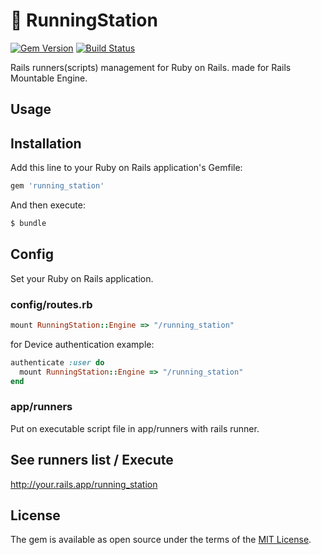 # 🏃 RunningStation

[![Gem Version](https://badge.fury.io/rb/running_station.svg)](https://badge.fury.io/rb/running_station)
[![Build Status](https://travis-ci.org/kimromi/running_station.svg?branch=master)](https://travis-ci.org/kimromi/running_station)

Rails runners(scripts) management for Ruby on Rails. made for Rails Mountable Engine.

## Usage

## Installation
Add this line to your Ruby on Rails application's Gemfile:

```ruby
gem 'running_station'
```

And then execute:
```bash
$ bundle
```

## Config

Set your Ruby on Rails application.

### config/routes.rb

```ruby
mount RunningStation::Engine => "/running_station"
```

for Device authentication example:

```ruby
authenticate :user do
  mount RunningStation::Engine => "/running_station"
end
```

### app/runners

Put on executable script file in app/runners with rails runner.

## See runners list / Execute

http://your.rails.app/running_station

## License

The gem is available as open source under the terms of the [MIT License](https://opensource.org/licenses/MIT).
